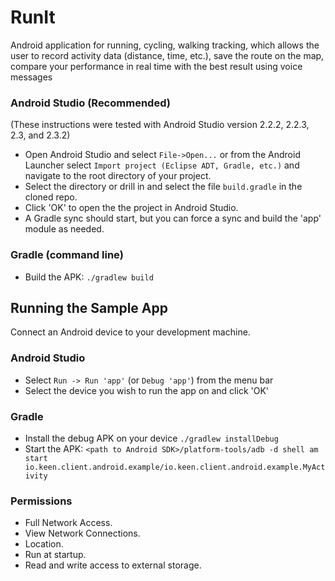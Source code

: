 # RunIt

Android application for running, cycling, walking tracking, which allows the user to record activity data (distance, time, etc.), save the route on the map, compare your performance in real time with the best result using voice messages

### Android Studio (Recommended)

(These instructions were tested with Android Studio version 2.2.2, 2.2.3, 2.3, and 2.3.2)

* Open Android Studio and select `File->Open...` or from the Android Launcher select `Import project (Eclipse ADT, Gradle, etc.)` and navigate to the root directory of your project.
* Select the directory or drill in and select the file `build.gradle` in the cloned repo.
* Click 'OK' to open the the project in Android Studio.
* A Gradle sync should start, but you can force a sync and build the 'app' module as needed.

### Gradle (command line)

* Build the APK: `./gradlew build`

## Running the Sample App

Connect an Android device to your development machine.

### Android Studio

* Select `Run -> Run 'app'` (or `Debug 'app'`) from the menu bar
* Select the device you wish to run the app on and click 'OK'


### Gradle

* Install the debug APK on your device `./gradlew installDebug`
* Start the APK: `<path to Android SDK>/platform-tools/adb -d shell am start io.keen.client.android.example/io.keen.client.android.example.MyActivity`

### Permissions

- Full Network Access.
- View Network Connections.
- Location.
- Run at startup.
- Read and write access to external storage.




